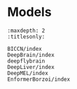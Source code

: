 # Models

```{toctree}
:maxdepth: 2
:titlesonly:

BICCN/index
DeepBrain/index
deepflybrain
DeepLiver/index
DeepMEL/index
EnformerBorzoi/index
```
